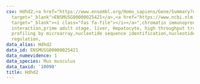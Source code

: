 ```yaml
---
csv: Hdhd2,<a href="https://www.ensembl.org/Homo_sapiens/Gene/Summary?db=core;g=ENSMUSG00000025421"
  target="_blank">ENSMUSG00000025421</a>,<a href="https://www.ncbi.nlm.nih.gov/pubmed/23834426"
  target="_blank"><i class="fas fa-file"></i></a>",chromatin immunoprecipitation assay,direct
  interaction,prime adult stage, liver, Hepatocyte, high throughput transcription
  profiling by microarray,nucleotide sequence identification,nucleotide sequence identification,transcriptional
  regulation,
data_alias: Hdhd2
data_id: ENSMUSG00000025421
data_numevidence: 1
data_species: Mus musculus
data_taxid: '10090'
title: Hdhd2
---
```

